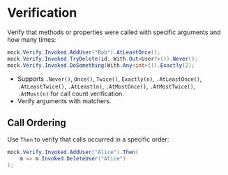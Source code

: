 # Verification

Verify that methods or properties were called with specific arguments and how many times:

```csharp
mock.Verify.Invoked.AddUser("Bob").AtLeastOnce();
mock.Verify.Invoked.TryDelete(id, With.Out<User?>()).Never();
mock.Verify.Invoked.DoSomething(With.Any<int>()).Exactly(2);
```

- Supports `.Never()`, `Once()`, `Twice()`, `Exactly(n)`, `.AtLeastOnce()`, `.AtLeastTwice()`, `.AtLeast(n)`, `.AtMostOnce()`, `.AtMostTwice()`, `.AtMost(n)` for call count verification.
- Verify arguments with matchers.


## Call Ordering
Use `Then` to verify that calls occurred in a specific order:

```csharp
mock.Verify.Invoked.AddUser("Alice").Then(
    m => m.Invoked.DeleteUser("Alice")
);
```
